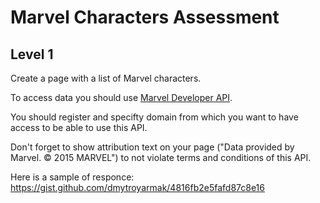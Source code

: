 # Marvel Characters Assessment

## Level 1
Create a page with a list of Marvel characters.

To access data you should use [Marvel Developer API](http://developer.marvel.com/docs#!/public/getCreatorCollection_get_0).

You should register and specifty domain from which you want to have access to be able to use this API.

Don't forget to show attribution text on your page ("Data provided by Marvel. © 2015 MARVEL") to not violate terms and conditions of this API.

Here is a sample of responce: 
https://gist.github.com/dmytroyarmak/4816fb2e5fafd87c8e16
